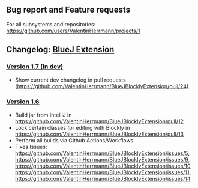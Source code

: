 ## Bug report and Feature requests
For all subsystems and repositories:
https://github.com/users/ValentinHerrmann/projects/1

## Changelog: [BlueJ Extension](https://github.com/ValentinHerrmann/BlueJBlocklyExtension)

### [Version 1.7 (in dev)](https://github.com/ValentinHerrmann/BlueJBlocklyExtension/releases/tag/17.x.x) 
- Show current dev changelog in pull requests (https://github.com/ValentinHerrmann/BlueJBlocklyExtension/pull/24).

### [Version 1.6](https://github.com/ValentinHerrmann/BlueJBlocklyExtension/releases/tag/16.15.12) 
- Build jar from IntelliJ in https://github.com/ValentinHerrmann/BlueJBlocklyExtension/pull/12
- Lock certain classes for editing with Blockly in https://github.com/ValentinHerrmann/BlueJBlocklyExtension/pull/13
- Perform all builds via Github Actions/Workflows
- Fixes Issues: https://github.com/ValentinHerrmann/BlueJBlocklyExtension/issues/5, https://github.com/ValentinHerrmann/BlueJBlocklyExtension/issues/9, https://github.com/ValentinHerrmann/BlueJBlocklyExtension/issues/10, https://github.com/ValentinHerrmann/BlueJBlocklyExtension/issues/11, https://github.com/ValentinHerrmann/BlueJBlocklyExtension/issues/14